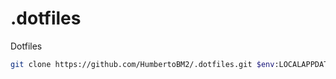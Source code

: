 # .dotfiles
Dotfiles


```bash
git clone https://github.com/HumbertoBM2/.dotfiles.git $env:LOCALAPPDATA\nvim
```
